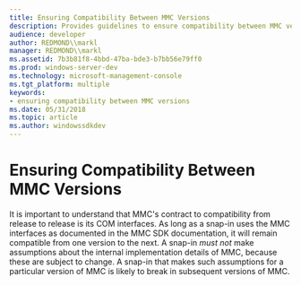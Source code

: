 ```yaml
---
title: Ensuring Compatibility Between MMC Versions
description: Provides guidelines to ensure compatibility between MMC versions.
audience: developer
author: REDMOND\\markl
manager: REDMOND\\markl
ms.assetid: 7b3b81f8-4bbd-47ba-bde3-b7bb56e79ff0
ms.prod: windows-server-dev
ms.technology: microsoft-management-console
ms.tgt_platform: multiple
keywords:
- ensuring compatibility between MMC versions
ms.date: 05/31/2018
ms.topic: article
ms.author: windowssdkdev
---
```


# Ensuring Compatibility Between MMC Versions

It is important to understand that MMC's contract to compatibility from release to release is its COM interfaces. As long as a snap-in uses the MMC interfaces as documented in the MMC SDK documentation, it will remain compatible from one version to the next. A snap-in *must not* make assumptions about the internal implementation details of MMC, because these are subject to change. A snap-in that makes such assumptions for a particular version of MMC is likely to break in subsequent versions of MMC.

 

 





